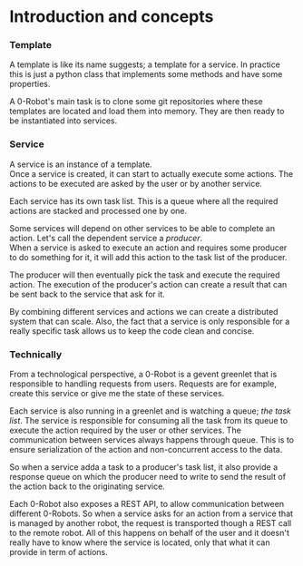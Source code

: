 
# Introduction and concepts

### Template
A template is like its name suggests; a template for a service. In practice this is just a python class that implements some methods and have some properties.

A 0-Robot's main task is to clone some git repositories where these templates are located and load them into memory. They are then ready to be instantiated into services.

### Service
A service is an instance of a template.  
Once a service is created, it can start to actually execute some actions.
The actions to be executed are asked by the user or by another service.

Each service has its own task list. This is a queue where all the required actions are stacked and processed one by one.

Some services will depend on other services to be able to complete an action. Let's call the dependent service a _producer_.  
When a service is asked to execute an action and requires some producer to do something for it, it will add this action to the task list of the producer.

The producer will then eventually pick the task and execute the required action. The execution of the producer's action can create a result that can be sent back to the service that ask for it.

By combining different services and actions we can create a distributed system that can scale. Also, the fact that a service is only responsible for a really specific task allows us to keep the code clean and concise. 

### Technically
From a technological perspective, a 0-Robot is a gevent greenlet that is responsible to handling requests from users. Requests are for example, create this service or give me the state of these services.

Each service is also running in a greenlet and is watching a queue; _the task list_. The service is responsible for consuming all the task from its queue to execute the action required by the user or other services. The communication between services always happens through queue. This is to ensure serialization of the action and non-concurrent access to the data.

So when a service adda a task to a producer's task list, it also provide a response queue on which the producer need to write to send the result of the action back to the originating service.

Each 0-Robot also exposes a REST API, to allow communication between different 0-Robots. So when a service asks for an action from a service that is managed by another robot, the request is transported though a REST call to the remote robot. All of this happens on behalf of the user and it doesn't really have to know where the service is located, only that what it can provide in term of actions.
